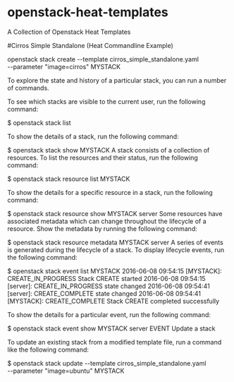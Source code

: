 # openstack-heat-templates
A Collection of Openstack Heat Templates

#Cirros Simple Standalone (Heat Commandline Example)

openstack stack create --template cirros_simple_standalone.yaml \
  --parameter "image=cirros" MYSTACK
  

To explore the state and history of a particular stack, you can run a number of commands.

To see which stacks are visible to the current user, run the following command:

$ openstack stack list

To show the details of a stack, run the following command:

$ openstack stack show MYSTACK
A stack consists of a collection of resources. To list the resources and their status, run the following command:

$ openstack stack resource list MYSTACK

To show the details for a specific resource in a stack, run the following command:

$ openstack stack resource show MYSTACK server
Some resources have associated metadata which can change throughout the lifecycle of a resource. Show the metadata by running the following command:

$ openstack stack resource metadata MYSTACK server
A series of events is generated during the lifecycle of a stack. To display lifecycle events, run the following command:

$ openstack stack event list MYSTACK
2016-06-08 09:54:15 [MYSTACK]: CREATE_IN_PROGRESS  Stack CREATE started
2016-06-08 09:54:15 [server]: CREATE_IN_PROGRESS  state changed
2016-06-08 09:54:41 [server]: CREATE_COMPLETE  state changed
2016-06-08 09:54:41 [MYSTACK]: CREATE_COMPLETE  Stack CREATE completed successfully

To show the details for a particular event, run the following command:

$ openstack stack event show MYSTACK server EVENT
Update a stack

To update an existing stack from a modified template file, run a command like the following command:

$ openstack stack update --template cirros_simple_standalone.yaml \
  --parameter "image=ubuntu" MYSTACK
